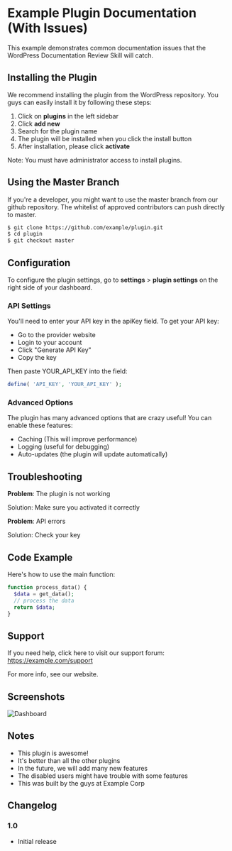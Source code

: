 # Example Plugin Documentation (With Issues)

This example demonstrates common documentation issues that the WordPress Documentation Review Skill will catch.

## Installing the Plugin

We recommend installing the plugin from the WordPress repository. You guys can easily install it by following these steps:

1. Click on **plugins** in the left sidebar
2. Click **add new**
3. Search for the plugin name
4. The plugin will be installed when you click the install button
5. After installation, please click **activate**

Note: You must have administrator access to install plugins.

## Using the Master Branch

If you're a developer, you might want to use the master branch from our github repository. The whitelist of approved contributors can push directly to master.

```bash
$ git clone https://github.com/example/plugin.git
$ cd plugin
$ git checkout master
```

## Configuration

To configure the plugin settings, go to **settings** > **plugin settings** on the right side of your dashboard.

### API Settings

You'll need to enter your API key in the apiKey field. To get your API key:

- Go to the provider website
- Login to your account
- Click "Generate API Key"
- Copy the key

Then paste YOUR_API_KEY into the field:

```php
define( 'API_KEY', 'YOUR_API_KEY' );
```

### Advanced Options

The plugin has many advanced options that are crazy useful! You can enable these features:

- Caching (This will improve performance)
- Logging (useful for debugging)
- Auto-updates (the plugin will update automatically)

## Troubleshooting

**Problem**: The plugin is not working

Solution: Make sure you activated it correctly

**Problem**: API errors

Solution: Check your key

## Code Example

Here's how to use the main function:

```php
function process_data() {
  $data = get_data();
  // process the data
  return $data;
}
```

## Support

If you need help, click here to visit our support forum: https://example.com/support

For more info, see our website.

## Screenshots

![Dashboard](screenshot.png)

## Notes

- This plugin is awesome!
- It's better than all the other plugins
- In the future, we will add many new features
- The disabled users might have trouble with some features
- This was built by the guys at Example Corp

## Changelog

### 1.0
- Initial release
